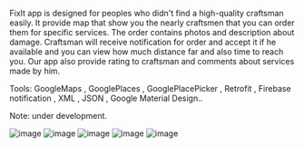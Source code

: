 FixIt app is designed for peoples who didn't find a high-quality craftsman easily.
It provide map that show you the nearly craftsmen that you can order them for specific services.
The order contains photos and description about damage.
Craftsman will receive notification for order and accept it if he available and you can view how much distance far and also time to reach you.
Our app also provide rating to craftsman and comments about services made by him.

Tools: GoogleMaps , GooglePlaces , GooglePlacePicker , Retrofit , Firebase notification , XML , JSON , Google Material Design..


Note: under development.




![image](https://github.com/youssefseddik/AndroidProjects/blob/master/FixIt/1.JPG)
![image](https://github.com/youssefseddik/AndroidProjects/blob/master/FixIt/2.JPG)
![image](https://github.com/youssefseddik/AndroidProjects/blob/master/FixIt/3.JPG)
![image](https://github.com/youssefseddik/AndroidProjects/blob/master/FixIt/4.JPG)
![image](https://github.com/youssefseddik/AndroidProjects/blob/master/FixIt/5.JPG)
